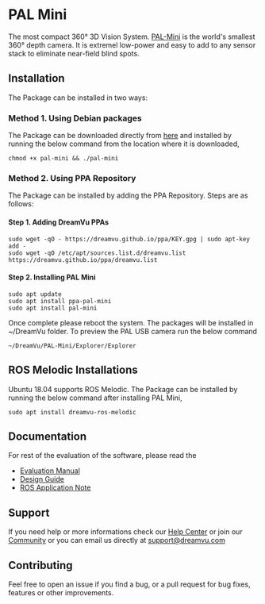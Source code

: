 # PAL Mini
The most compact 360° 3D Vision System. [PAL-Mini](https://dreamvu.com/pal-mini/) is the world's smallest 360° depth camera. It is extremel low-power and easy to add to any sensor stack to eliminate near-field blind spots.  


## Installation

The Package can be installed in two ways:

### Method 1. Using Debian packages

The Package can be downloaded directly from [here](https://github.com/DreamVu/ppa/blob/main/pal-mini/pal-mini?raw=true) and installed by running the below command from the location where it is downloaded,

    chmod +x pal-mini && ./pal-mini

### Method 2. Using PPA Repository

The Package can be installed by adding the PPA Repository. Steps are as follows:

#### Step 1. Adding DreamVu PPAs
    sudo wget -qO - https://dreamvu.github.io/ppa/KEY.gpg | sudo apt-key add -
    sudo wget -qO /etc/apt/sources.list.d/dreamvu.list https://dreamvu.github.io/ppa/dreamvu.list
    
#### Step 2. Installing PAL Mini
    sudo apt update
    sudo apt install ppa-pal-mini
    sudo apt install pal-mini

Once complete please reboot the system. The packages will be installed in \~/DreamVu folder. To preview the PAL USB camera run the below command 
    
    ~/DreamVu/PAL-Mini/Explorer/Explorer
    
    
## ROS Melodic Installations

Ubuntu 18.04 supports ROS Melodic. The Package can be installed by running the below command after installing PAL Mini,

    sudo apt install dreamvu-ros-melodic
      
## Documentation 
For rest of the evaluation of the software, please read the 
- [Evaluation Manual](https://docs.google.com/document/d/e/2PACX-1vT-w_gQ5NrPqKz7-7aXqzSt-zG2-8rs4GcoPA6FJNgrZ9VAXBJMCgo0dBRcJE57ygRLDr3dyet1HRHR/pub)
- [Design Guide](https://docs.google.com/document/d/e/2PACX-1vThW3yq0joYAVzLkc7e1H13Rxbl0aLCf9AG6gyKXX0WukTBrQczJn1sazhj-Ze2lxzEud7E1dMEhmwY/pub)
- [ROS Application Note](https://docs.google.com/document/d/e/2PACX-1vS8XpaUZAu6q5TRsJzVaWwDdjwRKgArtJ4zVdHj6nsrHrvVfGSlu3hm9ecHhCMaBqLlIYdlguVTJJH-/pub) 

## Support 
If you need help or more informations check our [Help Center](https://support.dreamvu.com/portal/en/home) or join our [Community](https://support.dreamvu.com/portal/en/community/dreamvu-inc) or you can email us directly at support@dreamvu.com 

## Contributing
Feel free to open an issue if you find a bug, or a pull request for bug fixes, features or other improvements.
